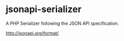 # jsonapi-serializer
A PHP Serializer following the JSON API specification.

http://jsonapi.org/format/
